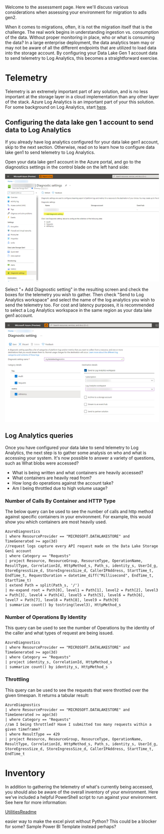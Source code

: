 Welcome to the assessment page. Here we'll discuss various considerations when assessing your environment for migration to adls gen2. 

When it comes to migrations, often, it is not the migration itself that is the challenge. The real work begins in understanding ingestion vs. consumption of the data. Without proper monitoring in place, who or what is consuming the data? In a large enterprise deployment, the data analytics team may or may not be aware of all the different endpoints that are utilized to load data into the storage account. By configuring your Data Lake Gen 1 account data to send telemetry to Log Analytics, this becomes a straightforward exercise. 

# Telemetry
Telemetry is an extremely important part of any solution, and is no less important at the storage layer in a cloud implementation than any other layer of the stack. Azure Log Analytics is an important part of your this solution. For some background on Log Analytics, start [here](https://docs.microsoft.com/en-us/azure/azure-monitor/logs/log-analytics-overview). 

## Configuring the data lake gen 1 account to send data to Log Analytics
If you already have log analytics configured for your data lake gen1 account, skip to the next section. Otherwise, read on to learn how to configure data lake gen1 to send telemetry to Log Analytics. 

Open your data lake gen1 account in the Azure portal, and go to the diagnostics settings in the control blade on the left hand side:

![image](\images\datalakegen1law1.jpg)

Select "+ Add Diagnostic setting" in the resulting screen and check the boxes for the telemetry you wish to gather. Then check "Send to Log Analytics workspace" and select the name of the log analytics you wish to send the telemetry too. For cost and latency purposes, it is recommended to select a Log Analytics workspace in the same region as your data lake gen1 account. 

![image](\images\datalakegen1law2.jpg)

## Log Analytics queries
Once you have configured your data lake to send telemetry to Log Analytics, the next step is to gather some analysis on who and what is accessing your system. It's now possible to answer a variety of questions, such as 
What blobs were accessed?
* What is being written and what containers are heavily accessed?
* What containers are heavily read from?
* How long do operations against the account take?
* Am I being throttled due to high volume usage? 

### Number of Calls By Container and HTTP Type
The below query can be used to see the number of calls and http method against specific containers in your environment. For example, this would show you which containers are most heavily used. 

````
AzureDiagnostics
| where ResourceProvider == "MICROSOFT.DATALAKESTORE" and TimeGenerated >= ago(3d)
//request logs capture every API request made on the Data Lake Storage Gen1 account
| where Category == "Requests"
| project Resource, ResourceGroup, ResourceType, OperationName, ResultType, CorrelationId, HttpMethod_s, Path_s, identity_s, UserId_g, StoreEgressSize_d, StoreIngressSize_d, CallerIPAddress, StartTime_t, EndTime_t, RequestDuration = datetime_diff("Millisecond", EndTime_t, StartTime_t)
| extend Path = split(Path_s, '/')
| mv-expand root = Path[0], level1 = Path[1], level2 = Path[2], level3 = Path[3], level4 = Path[4], level5 = Path[5], level6 = Path[6], level7 = Path[7], level8 = Path[8], level9 = Path[9]
| summarize count() by tostring(level3), HttpMethod_s 
````

### Number of Operations By Identity
This query can be used to see the number of Operations by the identity of the caller and what types of request are being issued.

````
AzureDiagnostics
| where ResourceProvider == "MICROSOFT.DATALAKESTORE" and TimeGenerated >= ago(3d)
| where Category == "Requests"
| project identity_s, CorrelationId, HttpMethod_s
| summarize count() by identity_s, HttpMethod_s
````

### Throttling
This query can be used to see the requests that were throttled over the given timespan. It returns a tabular result:

````
AzureDiagnostics
| where ResourceProvider == "MICROSOFT.DATALAKESTORE" and TimeGenerated >= ago(3d)
| where Category == "Requests"
//am I being throttled? Have I submitted too many requests within a given timeframe?
| where ResultType == 429
| project Resource, ResourceGroup, ResourceType, OperationName, ResultType, CorrelationId, HttpMethod_s, Path_s, identity_s, UserId_g, StoreEgressSize_d, StoreIngressSize_d, CallerIPAddress, StartTime_t, EndTime_t
````

# Inventory 
In addition to gathering the telemetry of what's currently being accessed, you should also be aware of the overall inventory of your environment. Here we've included a helpful PowerShell script to run against your environment. See here for more information:

[UtilitiesReadme](\Utilities\Readme.md)

easier way to make the excel pivot without Python? This could be a blocker for some? Sample Power BI Template instead perhaps?
